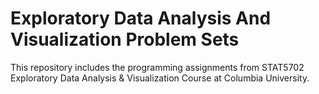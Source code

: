 # Exploratory Data Analysis And Visualization Problem Sets

This repository includes the programming assignments from STAT5702 Exploratory Data Analysis &amp; Visualization Course at Columbia University.





